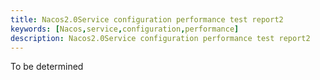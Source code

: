 ```yaml
---
title: Nacos2.0Service configuration performance test report2
keywords: [Nacos,service,configuration,performance]
description: Nacos2.0Service configuration performance test report2
---
```


To be determined
